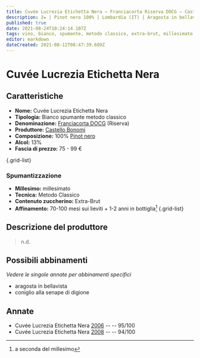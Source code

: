 ```yaml
---
title: Cuvée Lucrezia Etichetta Nera – Franciacorta Riserva DOCG – Castello Bonomi
description: 3★ | Pinot nero 100% | Lombardia (IT) | Aragosta in bellavista – Coniglio alla senape di digione
published: true
date: 2021-08-24T10:24:14.107Z
tags: vino, bianco, spumante, metodo classico, extra-brut, millesimato, varietale, pinot nero, italia, lombardia, aragosta in bellavista, coniglio alla senape di digione, 75 - 99 €, 5 stelle
editor: markdown
dateCreated: 2021-08-12T08:47:39.689Z
---
```


# Cuvée Lucrezia Etichetta Nera

## Caratteristiche
- **Nome:** Cuvée Lucrezia Etichetta Nera 
- **Tipologia:** Bianco spumante metodo classico
- **Denominazione:** [Franciacorta DOCG](/denominazioni/Italia/Lombardia/DOCG/Franciacorta) (Riserva)
- **Produttore:** [Castello Bonomi](/produttori/Italia/Lombardia/Castello-Bonomi) 
- **Composizione:** 100% [Pinot nero](/vitigni/Italia/bacca-nera/pinot-nero)
- **Alcol:** 13%
- **Fascia di prezzo:** 75 - 99 €

{.grid-list}

### Spumantizzazione
- **Millesimo:** millesimato
- **Tecnica:** Metodo Classico
- **Contenuto zuccherino:** Extra-Brut
- **Affinamento:** 70-100 mesi sui lieviti + 1-2 anni in bottiglia[^1]
{.grid-list}

## Descrizione del produttore

> n.d.

## Possibili abbinamenti
*Vedere le singole annate per abbinamenti specifici*

- aragosta in bellavista
- coniglio alla senape di digione

## Annate

- Cuvée Lucrezia Etichetta Nera [2006](/vini/Italia/Lombardia/Castello-Bonomi/Cuvee-Lucrezia-Etichetta-Nera/2006) -- <span class="star-5"></span> -- 95/100
- Cuvée Lucrezia Etichetta Nera [2008](/vini/Italia/Lombardia/Castello-Bonomi/Cuvee-Lucrezia-Etichetta-Nera/2008) -- <span class="star-5"></span> -- 94/100


[^1]: a seconda del millesimo